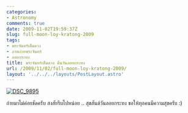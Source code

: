 ```yaml
---
categories:
- Astronomy
comments: true
date: 2009-11-02T19:59:37Z
slug: full-moon-loy-kratong-2009
tags:
- พระจันทร์เต็มดวง
- ภาพภ่ายพระจันทร์
- ลอยกระทง
title: พระจันทร์เต็มดวง คืนวันลอยกระทง
url: /2009/11/02/full-moon-loy-kratong-2009/
layout: '../../../layouts/PostLayout.astro'
---
```


[![DSC_9895](https://armno.in.th/wp-content/uploads/2009/11/DSC_9895_thumb.jpg)](https://armno.in.th/wp-content/uploads/2009/11/DSC_9895.jpg)



ถ่ายมาไม่ค่อยชัดครับ สงสัยรีบไปหน่อย .. สุขสันต์วันลอยกระทง ขอให้ทุกคนมีความสุขครับ :)

